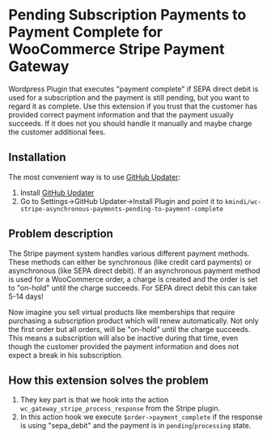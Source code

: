 # Pending Subscription Payments to Payment Complete for WooCommerce Stripe Payment Gateway

Wordpress Plugin that executes "payment complete" if SEPA direct debit is used for a subscription and the payment is still pending, but you want to regard it as complete. 
Use this extension if you trust that the customer has provided correct payment information and that the payment usually succeeds. If it does not you should handle it manually and maybe charge the customer additional fees.

## Installation

The most convenient way is to use [GitHub Updater](https://github.com/afragen/github-updater):
1. Install [GitHub Updater](https://github.com/afragen/github-updater)
2. Go to Settings->GitHub Updater->Install Plugin and point it to `kmindi/wc-stripe-asynchronous-payments-pending-to-payment-complete`

## Problem description

The Stripe payment system handles various different payment methods. These methods can either be synchronous (like credit card payments) or asynchronous (like SEPA direct debit). If an asynchronous payment method is used for a WooCommerce order, a charge is created and the order is set to "on-hold" until the charge succeeds. For SEPA direct debit this can take 5-14 days! 

Now imagine you sell virtual products like memberships that require purchasing a subscription product which will renew automatically. Not only the first order but all orders, will be "on-hold" until the charge succeeds. This means a subscription will also be inactive during that time, even though the customer provided the payment information and does not expect a break in his subscription.

## How this extension solves the problem

1. They key part is that we hook into the action `wc_gateway_stripe_process_response` from the Stripe plugin.
2. In this action hook we execute `$order->payment_complete` if the response is using "sepa_debit" and the payment is in `pending`/`processing` state.
